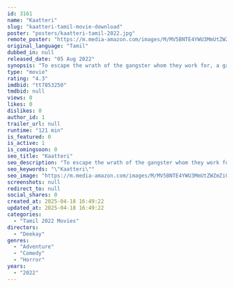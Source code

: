```yaml
---
id: 3161
name: "Kaatteri"
slug: "kaatteri-tamil-movie-download"
poster: "posters/kaatteri-tamil-2022.jpg"
remote_poster: "https://m.media-amazon.com/images/M/MV5BNTE4YWU3MmUtZWZmZi00YmZhLWJmMmQtNzVjNGY5N2EyNzQzXkEyXkFqcGc@._V1_SX300.jpg"
original_language: "Tamil"
dubbed_in: null
released_date: "05 Aug 2022"
synopsis: "To escape the wrath of the gangster whom they work for, a gang of treasure-seeking, bumbling criminals go to a hillside village, which, they don't realise is a ghost town, literally!"
type: "movie"
rating: "4.3"
imdbid: "tt7853250"
tmdbid: null
views: 0
likes: 0
dislikes: 0
author_id: 1
trailer_url: null
runtime: "121 min"
is_featured: 0
is_active: 1
is_comingsoon: 0
seo_title: "Kaatteri"
seo_description: "To escape the wrath of the gangster whom they work for, a gang of treasure-seeking, bumbling criminals go to a hillside village, which, they don't realise is a ghost town, literally!"
seo_keywords: "\"Kaatteri\""
seo_image: "https://m.media-amazon.com/images/M/MV5BNTE4YWU3MmUtZWZmZi00YmZhLWJmMmQtNzVjNGY5N2EyNzQzXkEyXkFqcGc@._V1_SX300.jpg"
screenshots: null
redirect_to: null
social_shares: 0
created_at: 2025-04-18 16:49:22
updated_at: 2025-04-18 16:49:22
categories:
  - "Tamil 2022 Movies"
directors:
  - "Deekay"
genres:
  - "Adventure"
  - "Comedy"
  - "Horror"
years:
  - "2022"
---
```

